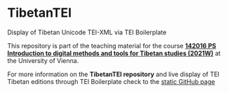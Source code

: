 # TibetanTEI
Display of Tibetan Unicode TEI-XML via TEI Boilerplate

This repository is part of the teaching material for the course
**[142016 PS Introduction to digital methods and tools for Tibetan studies (2021W)](https://ufind.univie.ac.at/en/course.html?lv=142016&semester=2021W)** at the University of Vienna.

For more information on the **TibetanTEI repository** and live display of TEI Tibetan editions through TEI Boilerplate check to the [static GitHub page](https://sakyaresearchcentre.github.io/TibetanTEI/)
